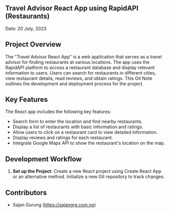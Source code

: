 ## Travel Advisor React App using RapidAPI (Restaurants)

Date: 20 July, 2023

## Project Overview
The "Travel Advisor React App" is a web application that serves as a travel advisor for finding restaurants at various locations. The app uses the RapidAPI platform to access a restaurant database and display relevant information to users. Users can search for restaurants in different cities, view restaurant details, read reviews, and obtain ratings. This Git Note outlines the development and deployment process for the project.

## Key Features
The React app includes the following key features:
- Search form to enter the location and find nearby restaurants.
- Display a list of restaurants with basic information and ratings.
- Allow users to click on a restaurant card to view detailed information.
- Display reviews and ratings for each restaurant.
- Integrate Google Maps API to show the restaurant's location on the map.

## Development Workflow
1. **Set up the Project**: Create a new React project using Create React App or an alternative method. Initialize a new Git repository to track changes.


## Contributors
- Sajan Gurung (https://sajangrg.com.np)
